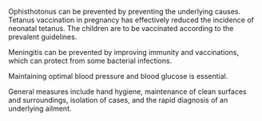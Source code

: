Ophisthotonus can be prevented by preventing the underlying causes. Tetanus vaccination in pregnancy has effectively reduced the incidence of neonatal tetanus. The children are to be vaccinated according to the prevalent guidelines.

Meningitis can be prevented by improving immunity and vaccinations, which can protect from some bacterial infections.

Maintaining optimal blood pressure and blood glucose is essential.

General measures include hand hygiene, maintenance of clean surfaces and surroundings, isolation of cases, and the rapid diagnosis of an underlying ailment.